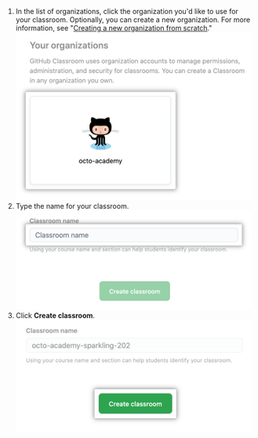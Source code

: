 1. In the list of organizations, click the organization you'd like to use for your classroom. Optionally, you can create a new organization. For more information, see "[Creating a new organization from scratch](/github/setting-up-and-managing-organizations-and-teams/creating-a-new-organization-from-scratch)."
  ![Organization in list of organizations for creating new classroom](/assets/images/help/classroom/click-organization.png)
1. Type the name for your classroom.
  ![Text field for typing name of classroom](/assets/images/help/classroom/type-classroom-name.png)
1. Click **Create classroom**.
  ![Text field for typing name of classroom](/assets/images/help/classroom/click-create-classroom-button.png)
